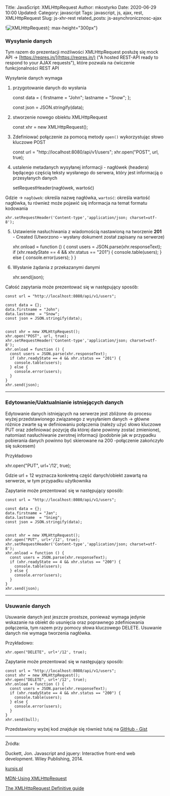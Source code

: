 Title: JavaScript: XMLHttpRequest
Author: mkostyrko
Date: 2020-06-29 10:00
Updated:
Category: javascript
Tags: javascript, js, ajax, rest, XMLHttpRequest
Slug: js-xhr-rest
related_posts: js-asynchronicznosc-ajax

!![XMLHttpRequest](https://phpenthusiast.com/theme/assets/images/blog/what_is_rest_api.png?021019a){: max-height="300px"}

### Wysyłanie danych

Tym razem do prezentacji możliwości XMLHttpRequest posłużę się mock API -> [https://reqres.in/](https://reqres.in/) ("A hosted REST-API ready to respond to your AJAX requests"), które pozwala na ćwiczenie funkcjonalności REST API 

Wysyłanie danych wymaga

1) przygotowanie danych do wysłania 

    const data = {
      firstname = "John";
      lastname  = "Snow";
    };

    const json = JSON.stringify(data);


2) stworzenie nowego obiektu XMLHttpRequest 

    const xhr = new XMLHttpRequest();

3) Zdefiniować połączenie za pomocą metody `open()` wykorzystując słowo kluczowe POST 

    const url = "http://localhost:8080/api/v1/users";
    xhr.open("POST", url, true);

4) ustalenie metadanych wysyłanej informacji - nagłówek (headera) będącego częścią teksty wysłanego do serwera, który jest informacją o przesyłanych danych 

    setRequestHeader(nagłówek, wartość)
    
Gdzie -> `nagłówek`: określa nazwę nagłówka, `wartość`: określa wartość nagłówka, tu również może pojawić się informacja na temat formatu kodowania

    xhr.setRequestHeader('Content-type','application/json; charset=utf-8');

5) Ustawienie nasłuchiwania z wiadomością nastawioną na tworzenie **201** - Created (Utworzono – wysłany dokument został zapisany na serwerze)

    xhr.onload = function () {
      const users = JSON.parse(xhr.responseText);
      if (xhr.readyState == 4 && xhr.status == "201") {
        console.table(users);
      } else {
        console.error(users);
      }
    }

6) Wysłanie żądania z przekazanymi danymi

    xhr.send(json);

Całość zapytania może prezentować się w następujący sposób:

    const url = "http://localhost:8080/api/v1/users";

    const data = {};
    data.firstname = "John";
    data.lastname  = "Snow";
    const json = JSON.stringify(data);


    const xhr = new XMLHttpRequest();
    xhr.open("POST", url, true);
    xhr.setRequestHeader('Content-type','application/json; charset=utf-8');
    xhr.onload = function () {
      const users = JSON.parse(xhr.responseText);
      if (xhr.readyState == 4 && xhr.status == "201") {
        console.table(users);
      } else {
        console.error(users);
      }
    }
    xhr.send(json);

---

### Edytowanie/Uaktualnianie istniejących danych

Edytowanie danych istniejących na serwerze jest zbliżone do procesu wyżej przedstawionego związanego z wysyłaniem danych -> główne różnice zwarte są w definiowaniu połączenia (należy użyć słowo kluczowe PUT oraz zdefiniować pozycję dla której dane powinny zostać zmienione), natomiast nasłuchiwanie zwrotnej informacji (podobnie jak w przypadku pobierania danych powinno być skierowane na 200 -połączenie zakończyło się sukcesem)

Przykładowo 

  xhr.open("PUT", url+'/12', true);

Gdzie url + 12 wyznacza konkretną część danych/obiekt zawartą na serwerze, w tym przypadku użytkownika


Zapytanie może prezentować się w następujący sposób:

    const url = "http://localhost:8080/api/v1/users";

    const data = {};
    data.firstname = "Jan";
    data.lastname  = "Snieg";
    const json = JSON.stringify(data);


    const xhr = new XMLHttpRequest();
    xhr.open("PUT", url+'/12', true);
    xhr.setRequestHeader('Content-type','application/json; charset=utf-8');
    xhr.onload = function () {
      const users = JSON.parse(xhr.responseText);
      if (xhr.readyState == 4 && xhr.status == "200") {
        console.table(users);
      } else {
        console.error(users);
      }
    }
    xhr.send(json);


---
### Usuwanie danych

Usuwanie danych jest jeszcze prostsze, ponieważ wymaga jedynie wskazanie na obiekt do usunięcia oraz  poprawnego zdefiniowania połączenia, tym razem przy pomocy słowa kluczowego DELETE. Usuwanie danych nie wymaga tworzenia nagłówka.

Przykładowo:

    xhr.open("DELETE", url+'/12', true);

Zapytanie może prezentować się w następujący sposób:

    const url = "http://localhost:8080/api/v1/users";
    const xhr = new XMLHttpRequest();
    xhr.open("DELETE", url+'/12', true);
    xhr.onload = function () {
      const users = JSON.parse(xhr.responseText);
      if (xhr.readyState == 4 && xhr.status == "200") {
        console.table(users);
      } else {
        console.error(users);
      }
    }
    xhr.send(bull);



Przedstawiony wyżej kod znajduje się również tutaj na [GitHub - Gist](https://gist.github.com/kostyrko/d04ed2eb6aa9b9d9dc87d07e5f6e0c0a)

---

Źródła:


Duckett, Jon. Javascript and jquery: Interactive front-end web development. Wiley Publishing, 2014.

[kursjs.pl](http://kursjs.pl/kurs/ajax/xmlhttprequest.php)

[MDN-Using XMLHttpRequest](https://developer.mozilla.org/en-US/docs/Web/API/XMLHttpRequest/Using_XMLHttpRequest)

[The XMLHttpRequest Definitive guide](https://medium.com/@giacintocarlucci/xmlhttprquest-definitive-guide-e3a2fd7a85a4)



